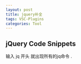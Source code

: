 ```yaml
---
layout: post
title: jquery补全
tags: VSC-Plugins
categories: Tool
---
```



## jQuery Code Snippets


输入 jq 开头 就出现所有的jq命令 .